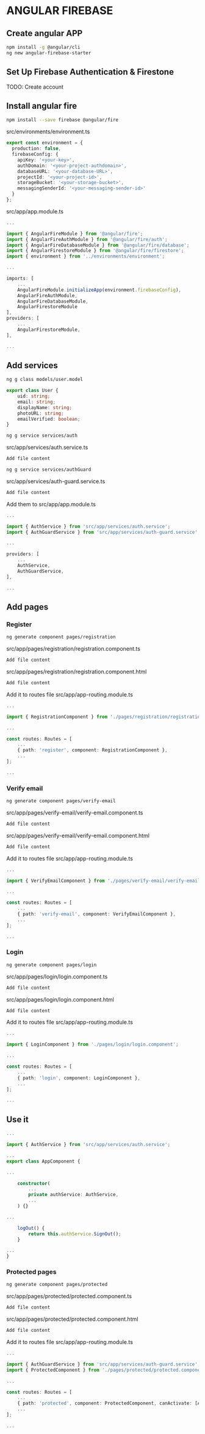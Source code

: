 # ANGULAR FIREBASE

## Create angular APP

``` bash
npm install -g @angular/cli
ng new angular-firebase-starter
```

## Set Up Firebase Authentication & Firestone

TODO: Create account

## Install angular fire

``` bash
npm install --save firebase @angular/fire
```

src/environments/environment.ts

``` typescript
export const environment = {
  production: false,
  firebaseConfig: {
    apiKey: '<your-key>',
    authDomain: '<your-project-authdomain>',
    databaseURL: '<your-database-URL>',
    projectId: '<your-project-id>',
    storageBucket: '<your-storage-bucket>',
    messagingSenderId: '<your-messaging-sender-id>'
  }
};
```

src/app/app.module.ts

``` typescript
...

import { AngularFireModule } from '@angular/fire';
import { AngularFireAuthModule } from '@angular/fire/auth';
import { AngularFireDatabaseModule } from '@angular/fire/database';
import { AngularFirestoreModule } from '@angular/fire/firestore';
import { environment } from '../environments/environment';

...

imports: [
    ...
    AngularFireModule.initializeApp(environment.firebaseConfig),
    AngularFireAuthModule,
    AngularFireDatabaseModule,
    AngularFirestoreModule
],
providers: [
    ...
    AngularFirestoreModule,
],

...
```

## Add services

``` bash
ng g class models/user.model
```

``` typescript
export class User {
    uid: string;
    email: string;
    displayName: string;
    photoURL: string;
    emailVerified: boolean;
}
```

``` bash
ng g service services/auth
```

src/app/services/auth.service.ts

``` typescript
Add file content
```

``` bash
ng g service services/authGuard
```

src/app/services/auth-guard.service.ts

``` typescript
Add file content
```

Add them to src/app/app.module.ts

``` typescript
...

import { AuthService } from 'src/app/services/auth.service';
import { AuthGuardService } from 'src/app/services/auth-guard.service';

...

providers: [
    ...
    AuthService,
    AuthGuardService,
],

...
```

## Add pages

### Register

``` bash
ng generate component pages/registration
```

src/app/pages/registration/registration.component.ts

``` typescript
Add file content
```

src/app/pages/registration/registration.component.html

``` html
Add file content
```

Add it to routes file src/app/app-routing.module.ts

``` typescript
...

import { RegistrationComponent } from './pages/registration/registration.component';

...

const routes: Routes = [
    ...
    { path: 'register', component: RegistrationComponent },
    ...
];

...
```

### Verify email

``` bash
ng generate component pages/verify-email
```

src/app/pages/verify-email/verify-email.component.ts

``` typescript
Add file content
```

src/app/pages/verify-email/verify-email.component.html

``` html
Add file content
```

Add it to routes file src/app/app-routing.module.ts

``` typescript
...

import { VerifyEmailComponent } from './pages/verify-email/verify-email.component';

...

const routes: Routes = [
    ...
    { path: 'verify-email', component: VerifyEmailComponent },
    ...
];

...
```

### Login

``` bash
ng generate component pages/login
```

src/app/pages/login/login.component.ts

``` typescript
Add file content
```

src/app/pages/login/login.component.html

``` html
Add file content
```

Add it to routes file src/app/app-routing.module.ts

``` typescript
...

import { LoginComponent } from './pages/login/login.component';

...

const routes: Routes = [
    ...
    { path: 'login', component: LoginComponent },
    ...
];

...
```

## Use it

``` typescript
...

import { AuthService } from 'src/app/services/auth.service';

...
export class AppComponent {

...

    constructor(
        ...
        private authService: AuthService,
        ...
    ) {}

...

    logOut() {
        return this.authService.SignOut();
    }

...
}
```

### Protected pages

``` bash
ng generate component pages/protected
```

src/app/pages/protected/protected.component.ts

``` typescript
Add file content
```

src/app/pages/protected/protected.component.html

``` html
Add file content
```

Add it to routes file src/app/app-routing.module.ts

``` typescript
...

import { AuthGuardService } from 'src/app/services/auth-guard.service';
import { ProtectedComponent } from './pages/protected/protected.component';

...

const routes: Routes = [
    ...
    { path: 'protected', component: ProtectedComponent, canActivate: [AuthGuardService] },
    ...
];

...
```
